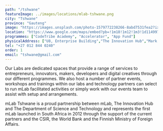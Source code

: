 ```yaml
---
path: "/tshwane"
featureImage: ../images/locations/mlab-tshwane.png
city: "Tshwane"
province: "Gauteng"
image: "https://images.unsplash.com/photo-1579772238266-8abd7531fea2?ixid=MXwxMjA3fDB8MHxwaG90by1wYWdlfHx8fGVufDB8fHw%3D&ixlib=rb-1.2.1&auto=format&fit=crop&w=1267&q=80"
location: "https://www.google.com/maps/embed?pb=!1m18!1m12!1m3!1d114997.20989146426!2d28.197091369370757!3d-25.748662148943744!2m3!1f0!2f0!3f0!3m2!1i1024!2i768!4f13.1!3m3!1m2!1s0x1e9560451d408f9d%3A0xb180e978338dcefd!2smLab%20Southern%20Africa!5e0!3m2!1sen!2sza!4v1620139798484!5m2!1sen!2sza"
programmes: ["CodeTribe Academy", "Accelerator", "App Fund"]
physicalAddress: ["U8, Enterprise Building","The Innovation Hub","Mark Shuttleworth Street","Tshwane Pretoria","South Africa","0087"]
tel: "+27 012 844 0240"
order: 1
email: "tshwane@gmail.com"
---
```


Our Labs are dedicated spaces that provide a range of services to entrepreneurs, innovators, makers, developers and digital creatives through our different programmes. We also host a number of partner events, workshops and trainings within our labs and technology partners can select to run mLab facilitated activities or simply work with our events team to assist with setup and arrangements.

mLab Tshwane is a proud partnership between mLab, The Innovation Hub and The Department of Science and Technology and represents the first mLab launched in South Africa in 2012 through the support of the current partners and the CSIR, the World Bank and the Finnish Ministry of Foreign Affairs.